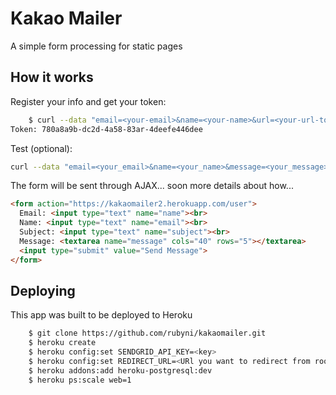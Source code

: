 Kakao Mailer
===========

A simple form processing for static pages

How it works
------------

Register your info and get your token:

```bash
    $ curl --data "email=<your-email>&name=<your-name>&url=<your-url-to-redirect>" http://kakaomailer2.herokuapp.com/register
Token: 780a8a9b-dc2d-4a58-83ar-4deefe446dee
```

Test (optional):

```bash
curl --data "email=<your_email>&name=<your_name>&message=<your_message>&subject=<your_subject>" http://kakaomailer2.herokuapp.com/user/<token>
```

The form will be sent through AJAX... soon more details about how...

```html
<form action="https://kakaomailer2.herokuapp.com/user">
  Email: <input type="text" name="name"><br>
  Name: <input type="text" name="email"><br>
  Subject: <input type="text" name="subject"><br>
  Message: <textarea name="message" cols="40" rows="5"></textarea>
  <input type="submit" value="Send Message">
</form>

```

Deploying
---------

This app was built to be deployed to Heroku

```bash
	$ git clone https://github.com/rubyni/kakaomailer.git
	$ heroku create
	$ heroku config:set SENDGRID_API_KEY=<key>
	$ heroku config:set REDIRECT_URL=<URl you want to redirect from root path >
	$ heroku addons:add heroku-postgresql:dev
	$ heroku ps:scale web=1
```
